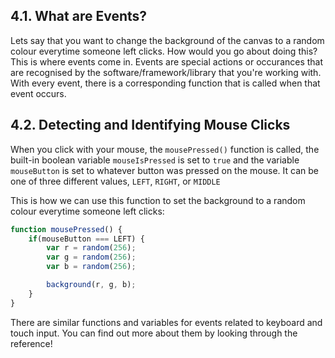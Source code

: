 ## 4.1. What are Events?

Lets say that you want to change the background of the canvas to a random colour everytime someone left clicks. How would you go about doing this? This is where events come in. Events are special actions or occurances that are recognised by the software/framework/library that you're working with. With every event, there is a corresponding function that is called when that event occurs.

## 4.2. Detecting and Identifying Mouse Clicks

When you click with your mouse, the `mousePressed()` function is called, the built-in boolean variable `mouseIsPressed` is set to `true` and the variable `mouseButton` is set to whatever button was pressed on the mouse. It can be one of three different values, `LEFT`, `RIGHT`, or `MIDDLE`

This is how we can use this function to set the background to a random colour everytime someone left clicks:

```js
function mousePressed() {
    if(mouseButton === LEFT) {
        var r = random(256);
        var g = random(256);
        var b = random(256);

        background(r, g, b);
    }
}
```

There are similar functions and variables for events related to keyboard and touch input. You can find out more about them by looking through the reference!